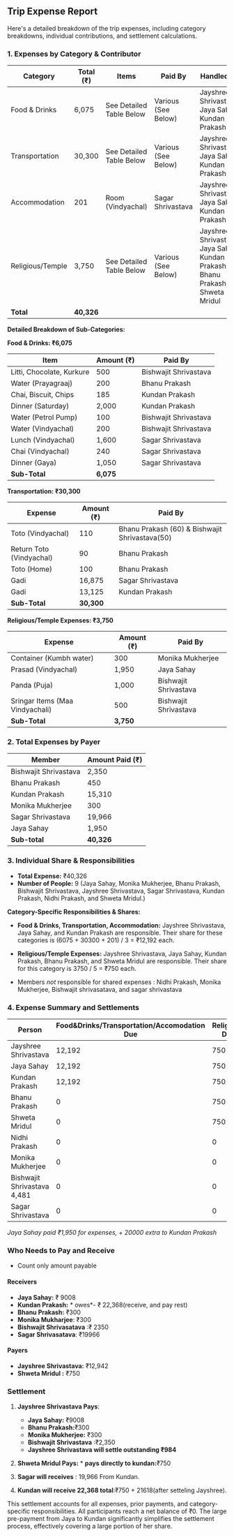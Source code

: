 ## Trip Expense Report

Here's a detailed breakdown of the trip expenses, including category breakdowns, individual contributions, and settlement calculations.

### **1. Expenses by Category & Contributor**

| Category         | Total (₹) | Items                                     | Paid By                                  | Handled By                                                        |
|-----------------|----------|------------------------------------------|-------------------------------------------|-------------------------------------------------------------------|
| Food & Drinks    | 6,075   | See Detailed Table Below                   | Various (See Below)                    | Jayshree Shrivastava, Jaya Sahay, Kundan Prakash               |
| Transportation   | 30,300  | See Detailed Table Below                   | Various (See Below)                    | Jayshree Shrivastava, Jaya Sahay, Kundan Prakash               |
| Accommodation    | 201      | Room (Vindyachal)                        | Sagar Shrivastava                      | Jayshree Shrivastava, Jaya Sahay, Kundan Prakash               |
| Religious/Temple | 3,750   | See Detailed Table Below                   | Various (See Below)                    | Jayshree Shrivastava, Jaya Sahay, Kundan Prakash, Bhanu Prakash, Shweta Mridul |
| **Total**       | **40,326**|                                          |                                           |                                                                   |

**Detailed Breakdown of Sub-Categories:**

**Food & Drinks: ₹6,075**

| Item                      | Amount (₹) | Paid By                  |
|---------------------------|------------|--------------------------|
| Litti, Chocolate, Kurkure | 500       | Bishwajit Shrivastava    |
| Water (Prayagraaj)        | 200       | Bhanu Prakash            |
| Chai, Biscuit, Chips      | 185       | Kundan Prakash           |
| Dinner (Saturday)         | 2,000     | Kundan Prakash           |
| Water (Petrol Pump)       | 100       | Bishwajit Shrivastava    |
| Water (Vindyachal)        | 200       | Bishwajit Shrivastava    |
| Lunch (Vindyachal)        | 1,600     | Sagar Shrivastava        |
| Chai (Vindyachal)         | 240       | Sagar Shrivastava        |
| Dinner (Gaya)             | 1,050     | Sagar Shrivastava        |
|   **Sub-Total**                    |   **6,075**          |         |

**Transportation: ₹30,300**

| Expense                    | Amount (₹) | Paid By                  |
|----------------------------|------------|--------------------------|
| Toto (Vindyachal)          | 110       | Bhanu Prakash (60) & Bishwajit Shrivastava(50)|
| Return Toto (Vindyachal)   | 90        | Bhanu Prakash            |
| Toto (Home)                | 100       | Bhanu Prakash            |
| Gadi                | 16,875    | Sagar Shrivastava        |
| Gadi              | 13,125    | Kundan Prakash           |
|      **Sub-Total**                 |     **30,300**       |           |

**Religious/Temple Expenses: ₹3,750**

| Expense                        | Amount (₹) | Paid By               |
|--------------------------------|------------|-----------------------|
| Container (Kumbh water)        | 300       | Monika Mukherjee      |
| Prasad (Vindyachal)            | 1,950     | Jaya Sahay            |
| Panda (Puja)                   | 1,000     | Bishwajit Shrivastava |
| Sringar Items (Maa Vindyachali)| 500       | Bishwajit Shrivastava |
|           **Sub-Total**              |     **3,750**      |        |

### **2. Total Expenses by Payer**

| Member               | Amount Paid (₹) |
|----------------------|-----------------|
| Bishwajit Shrivastava | 2,350          |
| Bhanu Prakash         | 450           |
| Kundan Prakash        | 15,310          |
| Monika Mukherjee      | 300             |
| Sagar Shrivastava     | 19,966          |
| Jaya Sahay            | 1,950          |
|        **Sub-total**              |       **40,326**      |       |



### **3. Individual Share & Responsibilities**

*   **Total Expense:** ₹40,326
*   **Number of People:** 9 (Jaya Sahay, Monika Mukherjee, Bhanu Prakash, Bishwajit Shrivastava, Jayshree Shrivastava, Sagar Shrivastava, Kundan Prakash, Nidhi Prakash, and Shweta Mridul.)

**Category-Specific Responsibilities & Shares:**

*   **Food & Drinks, Transportation, Accommodation:**  Jayshree Shrivastava, Jaya Sahay, and Kundan Prakash are responsible.  Their share for these categories is (6075 + 30300 + 201) / 3 = ₹12,192 each.

*   **Religious/Temple Expenses:** Jayshree Shrivastava, Jaya Sahay, Kundan Prakash, Bhanu Prakash, and Shweta Mridul are responsible. Their share for this category is 3750 / 5 = ₹750 each.

*   Members *not* responsible for shared expenses : Nidhi Prakash, Monika Mukherjee, Bishwajit shrivasatava, and sagar shrivastava

### **4. Expense Summary and Settlements**


| Person                  | Food&Drinks/Transportation/Accomodation Due | Religious. Due | Paid      | Lend| Borrow|Total Due |   Net   |
|-------------------------|------------------|---------|----------|----------|----------|----------|----------|
| Jayshree Shrivastava        | 12,192        | 750        | 0 |0|0    | 12,942    |  -12,942|  (Pays)
| Jaya Sahay                 | 12,192        | 750       | 1,950 |20000|0 | 12,942 | +9,008 | (Receives)
| Kundan Prakash             | 12,192       | 750       | 15,310 |0|20000 |12,942  |-22368|   (Receives)
| Bhanu Prakash              | 0          | 750      | 450    |0|0    |  750      |   +300|  (Receives)
| Shweta Mridul           | 0      |   750    |   0   | |0|0   750    | -750 | (Pays)
| Nidhi Prakash           |       0      |       0      |    |0|0    0  |      0     |       0     | (No Action)
| Monika Mukherjee    |   0        |   0       |  300 | 0    |0|0   |  +300|  (Receives)
| Bishwajit Shrivastava             4,481         |       0    |0|0 |   0         |   2,350       |       0        |   +2350     | (Receives)
| Sagar Shrivastava      |   0        |   0         | 19,966   |   |0|0  0      | +19966 |     (Receives)

*Jaya Sahay paid ₹1,950 for expenses, + 20000 extra to Kundan Prakash*

### **Who Needs to Pay and Receive**
- Count only amount payable

#### **Receivers**
* **Jaya Sahay:** ₹ 9008
* **Kundan Prakash:** * owes*- ₹ 22,368(receive, and pay rest)
* **Bhanu Prakash:** ₹300
* **Monika Mukharjee**: ₹300
* **Bishwajit Shrivasatava** :₹ 2350
* **Sagar Shrivasatava**: ₹19966

#### **Payers**

*   **Jayshree Shrivastava:** ₹12,942
* **Shweta Mridul :** ₹750

### **Settlement**
1.  **Jayshree Shrivastava Pays**:
    *  **Jaya Sahay:** ₹9008
    *  **Bhanu Prakash:**₹300
    * **Monika Mukherjee:** ₹300
	* **Bishwajit Shrivastava** :₹2,350
    *   **Jayshree Shrivastava will settle outstanding ₹984**
2.  **Shweta Mridul Pays:**
        * **pays directly to kundan:**₹750

3. **Sagar will receives** : 19,966 From Kundan.
4. **Kundan will receive 22,368 total**:₹750 + 21618(after setteling Jayshree).

This settlement accounts for all expenses, prior payments, and category-specific responsibilities. All participants reach a net balance of ₹0.  The large pre-payment from Jaya to Kundan significantly simplifies the settlement process, effectively covering a large portion of her share.
